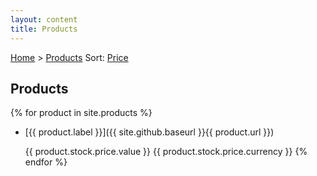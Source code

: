 ```yaml
---
layout: content
title: Products
---
```

[Home](/) > [Products](/products)
Sort: [Price](/products-sort-price)

## Products
{% for product in site.products %}
* [{{ product.label }}]({{ site.github.baseurl }}{{ product.url }})

  {{ product.stock.price.value }} {{ product.stock.price.currency }}
{% endfor %}
